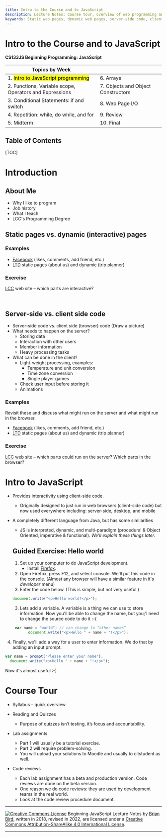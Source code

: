 ```yaml
---
title: Intro to the Course and to JavaScript
description: Lecture Notes: Course tour, overview of web programming and an intro to JavaScript programming. 
keywords: Static web pages, dynamic web pages, server-side code, client-side code, hello world
---
```


<h1>Intro to the Course and to JavaScript</h1>

**CS133JS Beginning Programming: JavaScript**

| Topics by Week                                           |                                    |
| -------------------------------------------------------- | ---------------------------------- |
| 1. <mark>Intro to JavaScript programming</mark>          | 6. Arrays                          |
| 2.  Functions, Variable scope, Operators and Expressions | 7. Objects and Object Constructors |
| 3. Conditional Statements: if and switch                 | 8. Web Page I/O                    |
| 4. Repetition: while, do while, and for                  | 9. Review                          |
| 5. Midterm                                               | 10. Final                          |



<h2>Table of Contents</h2>

[TOC]

# Introduction

## About Me

- Why I like to program
- Job history
- What I teach
- LCC's Programming Degree

## Static pages vs. dynamic (interactive) pages

### Examples

- [Facebook](https://www.facebook.com/) (likes, comments, add friend, etc.)
- [LTD](https://www.ltd.org/) static pages (about us) and dynamic (trip planner)

### Exercise

[LCC](https://www.lanecc.edu/) web site – which parts are interactive?


​       			

## Server-side vs. client side code

- Server-side code vs. client side (browser) code
   (Draw a picture)
- What needs to happen on the server?  
  - Storing data
  - Interaction with other users
  - Member information
  - Heavy processing tasks
- What can be done in the client?
  - Light-weight processing, examples:
    - Temperature and unit conversion
    - Time zone conversion
    - Single player games
  - Check user input before storing it
  - Animations
### Examples

Revisit these and discuss what might run on the server and what might run in the browser.

- [Facebook](https://www.facebook.com/) (likes, comments, add friend, etc.)
- [LTD](https://www.ltd.org/) static pages (about us) and dynamic (trip planner)

### Exercise

[LCC](https://www.lanecc.edu/) web site – which parts could run on the server? Which parts in the browser?



# Intro to JavaScript 

- Provides interactivity using client-side code.
  
  - Originally designed to just run in web browsers (client-side code) but now used everywhere including: server-side, desktop, and mobile
  
- A completely different language from Java, but has some similarities

  - JS is interpreted, dynamic, and multi-paradigm (procedural & Object Oriented, imperative & functional). *We’ll explain these things later.*

  ## Guided Exercise: Hello world

  1. Set up your computer to do JavaScript development.
     - Install [Firefox](https://www.mozilla.org/en-US/firefox/new/).
  2. Open Firefox, press F12, and select console. We'll put this code in the console.
     (Almost any browser will have a similar feature in it's *developer* menu)
  3. Enter the code below. (This is simple, but not very useful.) 
  ```javascript
  document.write("<p>Hello world!</p>");
  ```
  3. Lets add a variable. A variable is a thing we can use to store information. Now you'll be able to change the name, but you;'l need to change the source code to do it  :-(
  ```javascript
   var name = "world"; // can change to “other names”
   		 document.write("<p>Hello " + name + "!</p>");
  ```

4. Finally, we'll add a way for a user to enter information. We do that by adding an input prompt.
  ```javascript
  var name = prompt("Please enter your name");
  	document.write("<p>Hello " + name + "!</p>");
  ```
  Now it's almost useful :-)



# Course Tour

- Syllabus – quick overview
- Reading and Quizzes
  
  - Purpose of quizzes isn’t testing, it’s focus and accountability.
- Lab assignments
  - Part 1 will usually be a tutorial exercise.
  - Part 2 will require problem-solving.
  - You will upload your solutions to Moodle and usually to citstudent as well.
- Code reviews
  - Each lab assignment has a beta and production version. Code reviews are done on the beta version.
  - One reason we do code reviews: they are used by development teams in the real world.
  - Look at the code review procedure document.
  
  
   	



------

[![Creative Commons License](https://i.creativecommons.org/l/by-sa/4.0/88x31.png)](http://creativecommons.org/licenses/by-sa/4.0/) Beginning JavaScript Lecture Notes by [Brian Bird](https://profbird.dev), written in 2018, revised in <time>2022</time>, are licensed under a [Creative Commons Attribution-ShareAlike 4.0 International License](http://creativecommons.org/licenses/by-sa/4.0/). 

------------